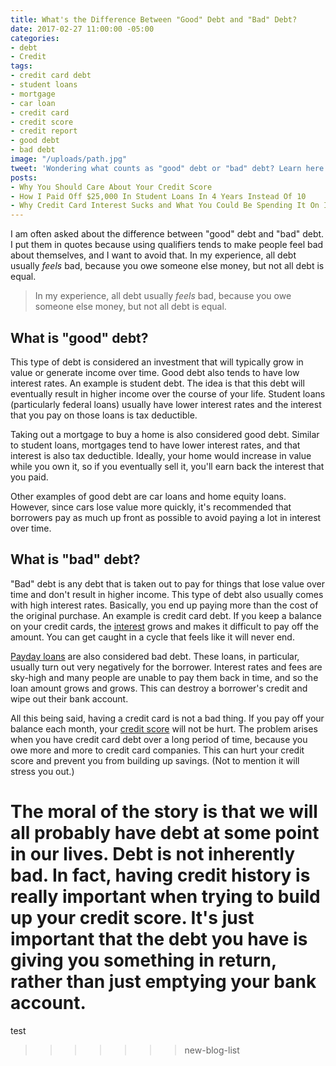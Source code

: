 ```yaml
---
title: What's the Difference Between "Good" Debt and "Bad" Debt?
date: 2017-02-27 11:00:00 -05:00
categories:
- debt
- Credit
tags:
- credit card debt
- student loans
- mortgage
- car loan
- credit card
- credit score
- credit report
- good debt
- bad debt
image: "/uploads/path.jpg"
tweet: 'Wondering what counts as "good" debt or "bad" debt? Learn here! #debt'
posts:
- Why You Should Care About Your Credit Score
- How I Paid Off $25,000 In Student Loans In 4 Years Instead Of 10
- Why Credit Card Interest Sucks and What You Could Be Spending It On Instead
---
```


I am often asked about the difference between "good" debt and "bad" debt. I put them in quotes because using qualifiers tends to make people feel bad about themselves, and I want to avoid that.  In my experience, all debt usually *feels* bad, because you owe someone else money, but not all debt is equal.

> In my experience, all debt usually *feels* bad, because you owe someone else money, but not all debt is equal.

## What is "good" debt?

This type of debt is considered an investment that will typically grow in value or generate income over time. Good debt also tends to have low interest rates. An example is student debt. The idea is that this debt will eventually result in higher income over the course of your life. Student loans (particularly federal loans) usually have lower interest rates and the interest that you pay on those loans is tax deductible.

Taking out a mortgage to buy a home is also considered good debt. Similar to student loans, mortgages tend to have lower interest rates, and that interest is also tax deductible. Ideally, your home would increase in value while you own it, so if you eventually sell it, you'll earn back the interest that you paid.

Other examples of good debt are car loans and home equity loans. However, since cars lose value more quickly, it's recommended that borrowers pay as much up front as possible to avoid paying a lot in interest over time.

## What is "bad" debt?

"Bad" debt is any debt that is taken out to pay for things that lose value over time and don't result in higher income. This type of debt also usually comes with high interest rates. Basically, you end up paying more than the cost of the original purchase. An example is credit card debt. If you keep a balance on your credit cards, the [interest](https://www.maggiegermano.com/blog/credit-card-interest-sucks) grows and makes it difficult to pay off the amount. You can get caught in a cycle that feels like it will never end.

[Payday loans](http://www.pewtrusts.org/en/multimedia/video/2013/payday-loans-explained) are also considered bad debt. These loans, in particular, usually turn out very negatively for the borrower. Interest rates and fees are sky-high and many people are unable to pay them back in time, and so the loan amount grows and grows. This can destroy a borrower's credit and wipe out their bank account.

All this being said, having a credit card is not a bad thing. If you pay off your balance each month, your [credit score](https://www.maggiegermano.com/blog/care-about-your-credit-score) will not be hurt. The problem arises when you have credit card debt over a long period of time, because you owe more and more to credit card companies. This can hurt your credit score and prevent you from building up savings. (Not to mention it will stress you out.)

# The moral of the story is that we will all probably have debt at some point in our lives. Debt is not inherently bad. In fact, having credit history is really important when trying to build up your credit score. It's just important that the debt you have is giving you something in return, rather than just emptying your bank account.

test

> > > > > > > new-blog-list